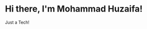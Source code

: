 # Hi there, I'm Mohammad Huzaifa! 
Just a Tech!

<!---
HuzaifaXool/HuzaifaXool is a ✨ special ✨ repository because its `README.md` (this file) appears on your GitHub profile.
You can click the Preview link to take a look at your changes.
--->
